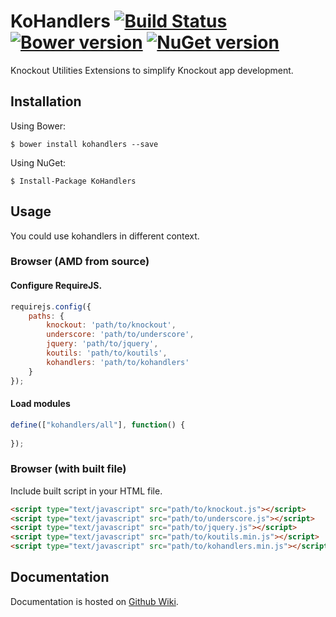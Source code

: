 ﻿# KoHandlers [![Build Status](https://travis-ci.org/spatools/kohandlers.png)](https://travis-ci.org/spatools/kohandlers) [![Bower version](https://badge.fury.io/bo/kohandlers.png)](http://badge.fury.io/bo/kohandlers) [![NuGet version](https://badge.fury.io/nu/kohandlers.png)](http://badge.fury.io/nu/kohandlers)

Knockout Utilities Extensions to simplify Knockout app development.

## Installation

Using Bower:

```console
$ bower install kohandlers --save
```

Using NuGet: 

```console
$ Install-Package KoHandlers
```

## Usage

You could use kohandlers in different context.

### Browser (AMD from source)

#### Configure RequireJS.

```javascript
requirejs.config({
    paths: {
        knockout: 'path/to/knockout',
        underscore: 'path/to/underscore',
        jquery: 'path/to/jquery',
        koutils: 'path/to/koutils',
        kohandlers: 'path/to/kohandlers'
    }
});
```

#### Load modules

```javascript
define(["kohandlers/all"], function() {
    
});
```

### Browser (with built file)

Include built script in your HTML file.

```html
<script type="text/javascript" src="path/to/knockout.js"></script>
<script type="text/javascript" src="path/to/underscore.js"></script>
<script type="text/javascript" src="path/to/jquery.js"></script>
<script type="text/javascript" src="path/to/koutils.min.js"></script>
<script type="text/javascript" src="path/to/kohandlers.min.js"></script>
```

## Documentation

Documentation is hosted on [Github Wiki](https://github.com/spatools/kohandlers/wiki).